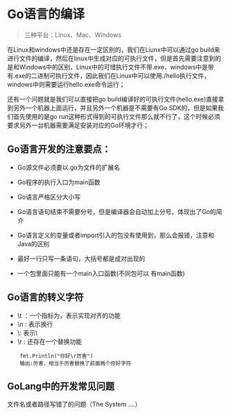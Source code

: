 # Go语言的编译

> 三种平台：Linux、Mac、Windows

在Linux和windows中还是存在一定区别的，我们在Liunx中可以通过go build来进行文件的编译，然后在linux中生成对应的可执行文件，但是首先需要注意到的是和Windows中的区别，Linux中的可惜执行文件不带.exe，windows中是带有.exe的二进制可执行文件，因此我们在Linux中可以使用./hello执行文件，windows中则需要运行hello.exe命令运行；

还有一个问题就是我们可以直接把go build编译好的可执行文件(hello.exe)直接拿到另外一个机器上面运行，并且另外一个机器是不需要有Go SDK的，但是如果我们首先使用的是go run这种形式得到的可执行文件那么就不行了，这个时候必须要求另外一台机器需要满足安装对应的Go环境才行；

## Go语言开发的注意要点：

- Go源文件必须要以.go为文件的扩展名

- Go程序的执行入口为main函数

- Go语言严格区分大小写

- Go语言语句结束不需要分号，但是编译器会自动加上分号。体现出了Go的简介

- Go语言定义的变量或者import引入的包没有使用到，那么会报错，注意和Java的区别

- 最好一行只写一条语句，大括号都是成对出现的
- 一个包里面只能有一个main入口函数(不同包可以 有main函数)



## Go语言的转义字符

-    \t ：一个指标为，表示实现对齐的功能
-    \n :   表示换行
-    \\\:   表示\
-    \r :  还存在一个替换功能

```
	fmt.Println("你好\r厉害")
	输出:厉害，相当于厉害替换了前面两个你好字符
```

 

## GoLang中的开发常见问题

文件名或者路径写错了的问题（The System ....）



